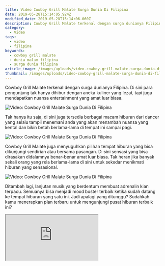 ```yaml
---
title: Video Cowboy Grill Malate Surga Dunia Di Filipina
date: 2019-05-28T15:14:05.924Z
modified_date: 2019-05-28T15:14:06.060Z
description: Cowboy Grill Malate terkenal dengan surga dunianya Filipina. Di sini para pengunjung tak hanya dihibur dengan aneka kuliner yang lezat.
category:
  - Video
tags:
  - video
  - filipina
keywords:
  - cowboy grill malate
  - dunia malam filipina
  - surga dunia filipina
article_image: /images/uploads/video-cowboy-grill-malate-surga-dunia-di-filipina-1.jpg
thumbnail: /images/uploads/video-cowboy-grill-malate-surga-dunia-di-filipina-1-021.jpg
---
```

Cowboy Grill Malate terkenal dengan surga dunianya Filipina. Di sini para pengunjung tak hanya dihibur dengan aneka kuliner yang lezat, tapi juga mendapatkan nuansa entertainment yang amat luar biasa. 

![Video: Cowboy Grill Malate Surga Dunia Di Filipina](https://res.cloudinary.com/kodai/image/upload/v1566688373/dm/video-cowboy-grill-malate-surga-dunia-di-filipina-3.jpg)

Tak hanya itu saja, di sini juga tersedia berbagai macam hiburan dari dancer yang selalu tampil menemani anda yang akan menambah nuansa yang kental dan bikin betah berlama-lama di tempat ini sampai pagi.

![Video: Cowboy Grill Malate Surga Dunia Di Filipina](https://res.cloudinary.com/kodai/image/upload/v1566688373/dm/video-cowboy-grill-malate-surga-dunia-di-filipina-2.jpg)

Cowboy Grill Malate juga menyuguhkan pilihan tempat hiburan yang bisa dikunjungi sendirian atau bersama pasangan. Di sini sensasi yang bisa dirasakan didalamnya benar-benar amat luar biasa. Tak heran jika banyak sekali orang yang rela berlama-lama di sini untuk sekedar menikmati hiburan yang sensasional. 

![Video: Cowboy Grill Malate Surga Dunia Di Filipina](https://res.cloudinary.com/kodai/image/upload/v1566688373/dm/video-cowboy-grill-malate-surga-dunia-di-filipina-1.jpg)

Ditambah lagi, lanjutan musik yang berdentum membuat adrenalin kian terpacu. Semuanya bisa menjadi mood boster terbaik ketika sudah datang ke tempat hiburan yang satu ini. Jadi apalagi yang ditunggu? Sudahkah kamu menerapkan plan terbaru untuk mengunjungi pusat hiburan terbaik ini?

<div class="videoWrapper">
<iframe src="https://www.youtube.com/embed/iMYEvJFxoIk" allow="accelerometer; autoplay; encrypted-media; gyroscope; picture-in-picture" allowfullscreen></iframe>
</div>